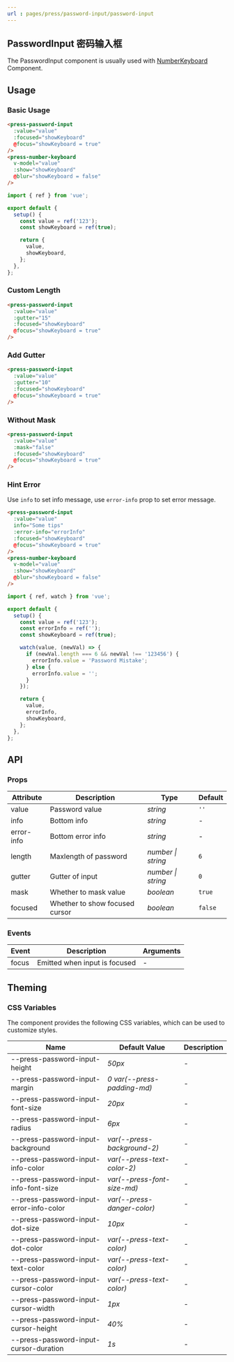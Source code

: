 ```yaml
---
url : pages/press/password-input/password-input
---
```


## PasswordInput 密码输入框

The PasswordInput component is usually used with [NumberKeyboard](./press-number-keyboard.html) Component.

## Usage

### Basic Usage

```html
<press-password-input
  :value="value"
  :focused="showKeyboard"
  @focus="showKeyboard = true"
/>
<press-number-keyboard
  v-model="value"
  :show="showKeyboard"
  @blur="showKeyboard = false"
/>
```

```js
import { ref } from 'vue';

export default {
  setup() {
    const value = ref('123');
    const showKeyboard = ref(true);

    return {
      value,
      showKeyboard,
    };
  },
};
```

### Custom Length

```html
<press-password-input
  :value="value"
  :gutter="15"
  :focused="showKeyboard"
  @focus="showKeyboard = true"
/>
```

### Add Gutter

```html
<press-password-input
  :value="value"
  :gutter="10"
  :focused="showKeyboard"
  @focus="showKeyboard = true"
/>
```

### Without Mask

```html
<press-password-input
  :value="value"
  :mask="false"
  :focused="showKeyboard"
  @focus="showKeyboard = true"
/>
```

### Hint Error

Use `info` to set info message, use `error-info` prop to set error message.

```html
<press-password-input
  :value="value"
  info="Some tips"
  :error-info="errorInfo"
  :focused="showKeyboard"
  @focus="showKeyboard = true"
/>
<press-number-keyboard
  v-model="value"
  :show="showKeyboard"
  @blur="showKeyboard = false"
/>
```

```js
import { ref, watch } from 'vue';

export default {
  setup() {
    const value = ref('123');
    const errorInfo = ref('');
    const showKeyboard = ref(true);

    watch(value, (newVal) => {
      if (newVal.length === 6 && newVal !== '123456') {
        errorInfo.value = 'Password Mistake';
      } else {
        errorInfo.value = '';
      }
    });

    return {
      value,
      errorInfo,
      showKeyboard,
    };
  },
};
```

## API

### Props

| Attribute  | Description                    | Type               | Default |
| ---------- | ------------------------------ | ------------------ | ------- |
| value      | Password value                 | _string_           | `''`    |
| info       | Bottom info                    | _string_           | -       |
| error-info | Bottom error info              | _string_           | -       |
| length     | Maxlength of password          | _number \| string_ | `6`     |
| gutter     | Gutter of input                | _number \| string_ | `0`     |
| mask       | Whether to mask value          | _boolean_          | `true`  |
| focused    | Whether to show focused cursor | _boolean_          | `false` |

### Events

| Event | Description                   | Arguments |
| ----- | ----------------------------- | --------- |
| focus | Emitted when input is focused | -         |

## Theming

### CSS Variables

The component provides the following CSS variables, which can be used to customize styles.

| Name                                    | Default Value               | Description |
| --------------------------------------- | --------------------------- | ----------- |
| --press-password-input-height           | _50px_                      | -           |
| --press-password-input-margin           | _0 var(--press-padding-md)_ | -           |
| --press-password-input-font-size        | _20px_                      | -           |
| --press-password-input-radius           | _6px_                       | -           |
| --press-password-input-background       | _var(--press-background-2)_ | -           |
| --press-password-input-info-color       | _var(--press-text-color-2)_ | -           |
| --press-password-input-info-font-size   | _var(--press-font-size-md)_ | -           |
| --press-password-input-error-info-color | _var(--press-danger-color)_ | -           |
| --press-password-input-dot-size         | _10px_                      | -           |
| --press-password-input-dot-color        | _var(--press-text-color)_   | -           |
| --press-password-input-text-color       | _var(--press-text-color)_   | -           |
| --press-password-input-cursor-color     | _var(--press-text-color)_   | -           |
| --press-password-input-cursor-width     | _1px_                       | -           |
| --press-password-input-cursor-height    | _40%_                       | -           |
| --press-password-input-cursor-duration  | _1s_                        | -           |
